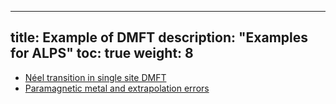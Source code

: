 
---
title: Example of DMFT
description: "Examples for ALPS"
toc: true
weight: 8
---

- [Néel transition in single site DMFT](neel)
- [Paramagnetic metal and extrapolation errors](paramagnetic)









